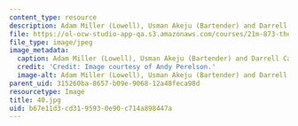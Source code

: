 ```yaml
---
content_type: resource
description: Adam Miller (Lowell), Usman Akeju (Bartender) and Darrell Cain (Paul).
file: https://ol-ocw-studio-app-qa.s3.amazonaws.com/courses/21m-873-theater-arts-topics-fall-2004-january-iap-2005/b67e11d3cd3195930e90c714a898447a_40.jpg
file_type: image/jpeg
image_metadata:
  caption: Adam Miller (Lowell), Usman Akeju (Bartender) and Darrell Cain (Paul).
  credit: 'Credit: Image courtesy of Andy Perelson.'
  image-alt: Adam Miller (Lowell), Usman Akeju (Bartender) and Darrell Cain (Paul).
parent_uid: 315260ba-8657-b09e-9068-12a48feca98d
resourcetype: Image
title: 40.jpg
uid: b67e11d3-cd31-9593-0e90-c714a898447a
---
```

